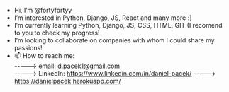 - Hi, I’m @fortyfortyy
- I’m interested in Python, Django, JS, React and many more :]
- I’m currently learning Python, Django, JS, CSS, HTML, GIT (I recomend to you to check my progress!
- I’m looking to collaborate on companies with whom I could share my passions!
- 📫 How to reach me: <br>
-----> email:    d.pacek1@gmail.com <br>
-----> LinkedIn: https://www.linkedin.com/in/daniel-pacek/
-----> https://danielpacek.herokuapp.com/
